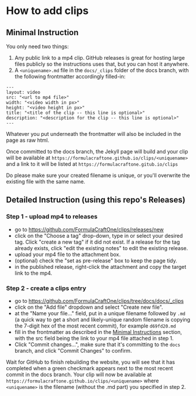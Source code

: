 # How to add clips

## Minimal Instruction

You only need two things:
1. Any public link to a mp4 clip. GitHub releases is great for hosting large files publicly so the instructions uses that, but you can host it anywhere.
2. A `<uniquename>.md` file in the `docs/_clips` folder of the docs branch, with the following frontmatter accordingly filled-in:

```
---
layout: video
src: "<url to mp4 file>"
width: "<video width in px>"
height: "<video height in px>"
title: "<title of the clip -- this line is optional>"
description: "<description for the clip -- this line is optional>"
---
```

Whatever you put underneath the frontmatter will also be included in the page as raw html.

Once committed to the docs branch, the Jekyll page will build and your clip will be available at `https://formulacraftone.github.io/clips/<uniquename>` and a link to it will be listed at `https://formulacraftone.gitub.io/clips`

Do please make sure your created filename is unique, or you'll overwrite the existing file with the same name.

## Detailed Instruction (using this repo's Releases)

### Step 1 - upload mp4 to releases
- go to https://github.com/FormulaCraftOne/clips/releases/new
- click on the "Choose a tag" drop-down, type in or select your desired tag. Click "create a new tag" if it did not exist. If a release for the tag already exists, click "edit the existing notes" to edit the existing release.
- upload your mp4 file to the attachment box.
- (optional) check the "set as pre-release" box to keep the page tidy.
- in the published release, right-click the attachment and copy the target link to the mp4.

### Step 2 - create a clips entry
- go to https://github.com/FormulaCraftOne/clips/tree/docs/docs/_clips
- click on the "Add file" dropdown and select "Create new file".
- at the "Name your file..." field, put in a unique filename followed by `.md` (a quick way to get a short and likely-unique random filename is copying the 7-digit hex of the most recent commit), for example `d69fd20.md`
- fill in the frontmatter as described in the [Minimal Instructions](#minimal-instructions) section, with the src field being the link to your mp4 file attached in step 1.
- Click "Commit changes...", make sure that it's committing to the `docs` branch, and click "Commit Changes" to confirm.

Wait for GitHub to finish rebuilding the website, you will see that it has completed when a green checkmark appears next to the most recent commit in the docs branch. Your clip will now be available at `https://formulacraftone.github.io/clips/<uniquename>` where `<uniquename>` is the filename (without the .md part) you specified in step 2.
